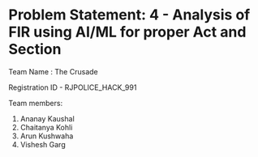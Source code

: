 # Problem Statement: 4 - Analysis of FIR using AI/ML for proper Act and Section

Team Name : The Crusade

Registration ID - RJPOLICE_HACK_991

Team members:
1. Ananay Kaushal
2. Chaitanya Kohli
3. Arun Kushwaha
4. Vishesh Garg
